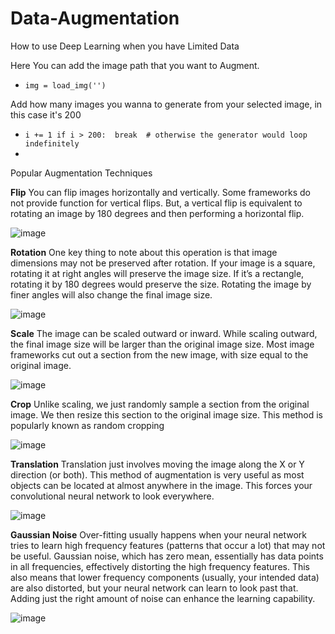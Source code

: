 # Data-Augmentation
How to use Deep Learning when you have Limited Data 


Here You can add the image path that you want to Augment. 

* `img = load_img('') ` 

Add how many images you wanna to generate from your selected image, in this case it's 200

* `i += 1
   if i > 200: 
       break  # otherwise the generator would loop indefinitely`
*

Popular Augmentation Techniques

**Flip**
You can flip images horizontally and vertically. Some frameworks do not provide function for vertical flips. But, a vertical flip is equivalent to rotating an image by 180 degrees and then performing a horizontal flip. 

![image](https://user-images.githubusercontent.com/56305868/137679113-6bcb85d7-e761-45b6-ad7c-3caa17c07628.png)

 **Rotation**
 One key thing to note about this operation is that image dimensions may not be preserved after rotation. If your image is a square, rotating it at right angles will preserve the image size. If it’s a rectangle, rotating it by 180 degrees would preserve the size. Rotating the image by finer angles will also change the final image size.
 
 ![image](https://user-images.githubusercontent.com/56305868/137679428-8b9118a2-d88c-4082-8f1c-84201e0d1e83.png)

**Scale**
The image can be scaled outward or inward. While scaling outward, the final image size will be larger than the original image size. Most image frameworks cut out a section from the new image, with size equal to the original image.

![image](https://user-images.githubusercontent.com/56305868/137679464-1e2377ef-d607-43b3-b6a1-46014a3f9a65.png)

**Crop**
Unlike scaling, we just randomly sample a section from the original image. We then resize this section to the original image size. This method is popularly known as random cropping

![image](https://user-images.githubusercontent.com/56305868/137679572-4ac57d32-f94d-4f4c-8956-ef9f26f5c9f7.png)

**Translation**
Translation just involves moving the image along the X or Y direction (or both). This method of augmentation is very useful as most objects can be located at almost anywhere in the image. This forces your convolutional neural network to look everywhere.

![image](https://user-images.githubusercontent.com/56305868/137679710-4e364c68-92f3-4b8b-b0f3-0e2b1b955b08.png)

**Gaussian Noise**
Over-fitting usually happens when your neural network tries to learn high frequency features (patterns that occur a lot) that may not be useful. Gaussian noise, which has zero mean, essentially has data points in all frequencies, effectively distorting the high frequency features. This also means that lower frequency components (usually, your intended data) are also distorted, but your neural network can learn to look past that. Adding just the right amount of noise can enhance the learning capability.

![image](https://user-images.githubusercontent.com/56305868/137679934-024cd4c8-4b4b-4f91-a255-b4863148105b.png)




